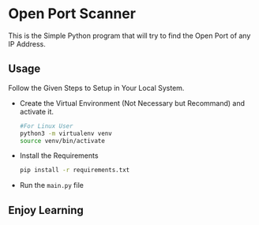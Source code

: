 # Open Port Scanner
This is the Simple Python program that will try to find the Open Port of any IP Address.

## Usage
Follow the Given Steps to Setup in Your Local System. 
- Create the Virtual Environment (Not Necessary but Recommand) and activate it.
    ```bash
    #For Linux User
    python3 -m virtualenv venv
    source venv/bin/activate
    ```
- Install the Requirements
    ```bash
    pip install -r requirements.txt
    ```
- Run the `main.py` file

## Enjoy Learning